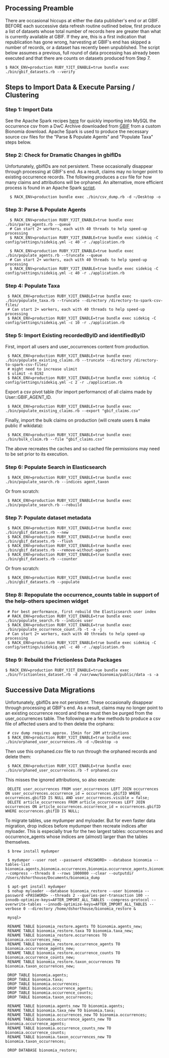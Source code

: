 ## Processing Preamble

There are occasional hiccups at either the data publisher's end or at GBIF. BEFORE each successive data refresh routine outlined below, first produce a list of datasets whose total number of records here are greater than what is currently available at GBIF. If they are, this is a first indication that republication has gone wrong, harvesting at GBIF's end has skipped a number of records, or a dataset has recently been unpublished. The script below assumes a previous, full round of data processing has already been executed and that there are counts on datasets produced from Step 7.

    $ RACK_ENV=production RUBY_YJIT_ENABLE=true bundle exec ./bin/gbif_datasets.rb --verify

## Steps to Import Data & Execute Parsing / Clustering

### Step 1:  Import Data

See the Apache Spark recipes [here](spark.md) for quickly importing into MySQL the occurrence csv from a DwC Archive downloaded from [GBIF](https://www.gbif.org) from a custom Bionomia download. Apache Spark is used to produce the necessary source csv files for the "Parse & Populate Agents" and "Populate Taxa" steps below.

### Step 2: Check for Dramatic Changes in gbifIDs

Unfortunately, gbifIDs are not persistent. These occasionally disappear through processing at GBIF's end. As a result, claims may no longer point to existing occurrence records. The following produces a csv file for how many claims and attributions will be orphaned. An alternative, more efficient process is found in an Apache Spark [script](spark.md).

      $ RACK_ENV=production bundle exec ./bin/csv_dump.rb -d ~/Desktop -o

### Step 3: Parse & Populate Agents

      $ RACK_ENV=production RUBY_YJIT_ENABLE=true bundle exec ./bin/parse_agents.rb --queue
      # Can start 2+ workers, each with 40 threads to help speed-up processing
      $ RACK_ENV=production RUBY_YJIT_ENABLE=true bundle exec sidekiq -C config/settings/sidekiq.yml -c 40 -r ./application.rb

      $ RACK_ENV=production RUBY_YJIT_ENABLE=true bundle exec ./bin/populate_agents.rb --truncate --queue
      # Can start 2+ workers, each with 40 threads to help speed-up processing
      $ RACK_ENV=production RUBY_YJIT_ENABLE=true bundle exec sidekiq -C config/settings/sidekiq.yml -c 40 -r ./application.rb

### Step 4: Populate Taxa

     $ RACK_ENV=production RUBY_YJIT_ENABLE=true bundle exec ./bin/populate_taxa.rb --truncate --directory /directory-to-spark-csv-files/
     # Can start 2+ workers, each with 40 threads to help speed-up processing
     $ RACK_ENV=production RUBY_YJIT_ENABLE=true bundle exec sidekiq -C config/settings/sidekiq.yml -c 10 -r ./application.rb

### Step 5: Import Existing recordedByID and identifiedByID

First, import all users and user_occurrences content from production.

     $ RACK_ENV=production RUBY_YJIT_ENABLE=true bundle exec ./bin/populate_existing_claims.rb --truncate --directory /directory-to-spark-csv-files/
     # might need to increase ulimit
     $ ulimit -n 8192
     $ RACK_ENV=production RUBY_YJIT_ENABLE=true bundle exec sidekiq -C config/settings/sidekiq.yml -c 2 -r ./application.rb

Export a csv pivot table (for import performance) of all claims made by User::GBIF_AGENT_ID.

     $ RACK_ENV=production RUBY_YJIT_ENABLE=true bundle exec ./bin/populate_existing_claims.rb --export "gbif_claims.csv"

Finally, import the bulk claims on production (will create users & make public if wikidata):

     $ RACK_ENV=production RUBY_YJIT_ENABLE=true bundle exec ./bin/bulk_claim.rb --file "gbif_claims.csv"

The above recreates the caches and so cached file permissions may need to be set prior to its execution.

### Step 6: Populate Search in Elasticsearch

     $ RACK_ENV=production RUBY_YJIT_ENABLE=true bundle exec ./bin/populate_search.rb --indices agent,taxon

Or from scratch:

     $ RACK_ENV=production RUBY_YJIT_ENABLE=true bundle exec ./bin/populate_search.rb --rebuild

### Step 7: Populate dataset metadata

     $ RACK_ENV=production RUBY_YJIT_ENABLE=true bundle exec ./bin/gbif_datasets.rb --new
     $ RACK_ENV=production RUBY_YJIT_ENABLE=true bundle exec ./bin/gbif_datasets.rb --flush
     $ RACK_ENV=production RUBY_YJIT_ENABLE=true bundle exec ./bin/gbif_datasets.rb --remove-without-agents
     $ RACK_ENV=production RUBY_YJIT_ENABLE=true bundle exec ./bin/gbif_datasets.rb --counter

Or from scratch:

     $ RACK_ENV=production RUBY_YJIT_ENABLE=true bundle exec ./bin/gbif_datasets.rb --populate

### Step 8: Repopulate the occurrence_counts table in support of the help-others specimen widget

     # For best performance, first rebuild the Elasticsearch user index
     # RACK_ENV=production RUBY_YJIT_ENABLE=true bundle exec ./bin/populate_search.rb --indices user
     $ RACK_ENV=production RUBY_YJIT_ENABLE=true bundle exec ./bin/populate_occurrence_count.rb -t -a -j
     # Can start 2+ workers, each with 40 threads to help speed-up processing
     $ RACK_ENV=production RUBY_YJIT_ENABLE=true bundle exec sidekiq -C config/settings/sidekiq.yml -c 40 -r ./application.rb

### Step 9: Rebuild the Frictionless Data Packages

    $ RACK_ENV=production RUBY_YJIT_ENABLE=true bundle exec ./bin/frictionless_dataset.rb -d /var/www/bionomia/public/data -s -a

## Successive Data Migrations

Unfortunately, gbifIDs are not persistent. These occasionally disappear through processing at GBIF's end. As a result, claims may no longer point to an existing occurrence record and these must then be purged from the user_occurrences table. The following are a few methods to produce a csv file of affected users and to then delete the orphans:

     # csv dump requires approx. 15min for 20M attributions
     $ RACK_ENV=production RUBY_YJIT_ENABLE=true bundle exec ./bin/orphaned_user_occurrences.rb -d ~/Desktop -o

Then use this orphaned.csv file to run through the orphaned records and delete them:

     $ RACK_ENV=production RUBY_YJIT_ENABLE=true bundle exec ./bin/orphaned_user_occurrences.rb -f orphaned.csv

This misses the ignored attributions, so also execute:

     DELETE user_occurrences FROM user_occurrences LEFT JOIN occurrences ON user_occurrences.occurrence_id = occurrences.gbifID WHERE occurrences.gbifID IS NULL AND user_occurrences.visible = false;
     DELETE article_occurrences FROM article_occurrences LEFT JOIN occurrences ON article_occurrences.occurrence_id = occurrences.gbifID WHERE occurrences.gbifID IS NULL;

To migrate tables, use mydumper and myloader. But for even faster data migration, drop indices before mydumper then recreate indices after myloader. This is especially true for the two largest tables: occurrences and occurrence_agents whose indices are (almost) larger than the tables themselves.

     $ brew install mydumper

     $ mydumper --user root --password <PASSWORD> --database bionomia --tables-list bionomia.agents,bionomia.occurrences,bionomia.occurrence_agents,bionomia.occurrence_counts,bionomia.taxa,bionomia.taxon_occurrences --compress --threads 8 --rows 1000000 --clear --outputdir /Users/dshorthouse/Documents/bionomia_dump

     $ apt-get install mydumper
     $ nohup myloader --database bionomia_restore --user bionomia --password <PASSWORD> --threads 2 --queries-per-transaction 100 --innodb-optimize-keys=AFTER_IMPORT_ALL_TABLES --compress-protocol --overwrite-tables --innodb-optimize-keys=AFTER_IMPORT_ALL_TABLES --verbose 0 --directory /home/dshorthouse/bionomia_restore &

     mysql>

     RENAME TABLE bionomia_restore.agents TO bionomia.agents_new;
     RENAME TABLE bionomia_restore.taxa TO bionomia.taxa_new;
     RENAME TABLE bionomia_restore.occurrences TO bionomia.occurrences_new;
     RENAME TABLE bionomia_restore.occurrence_agents TO bionomia.occurrence_agents_new;
     RENAME TABLE bionomia_restore.occurrence_counts TO bionomia.occurrence_counts_new;
     RENAME TABLE bionomia_restore.taxon_occurrences TO bionomia.taxon_occurrences_new;

     DROP TABLE bionomia.agents;
     DROP TABLE bionomia.taxa;
     DROP TABLE bionomia.occurrences;
     DROP TABLE bionomia.occurrence_agents;
     DROP TABLE bionomia.occurrence_counts;
     DROP TABLE bionomia.taxon_occurrences;

     RENAME TABLE bionomia.agents_new TO bionomia.agents;
     RENAME TABLE bionomia.taxa_new TO bionomia.taxa;
     RENAME TABLE bionomia.occurrences_new TO bionomia.occurrences;
     RENAME TABLE bionomia.occurrence_agents_new TO bionomia.occurrence_agents;
     RENAME TABLE bionomia.occurrence_counts_new TO bionomia.occurrence_counts;
     RENAME TABLE bionomia.taxon_occurrences_new TO bionomia.taxon_occurrences;

     DROP DATABASE bionomia_restore;
